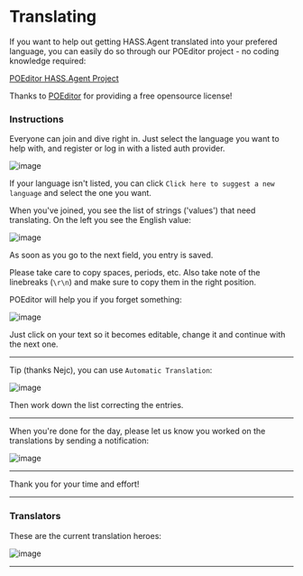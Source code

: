 # Translating

If you want to help out getting HASS.Agent translated into your prefered language, you can easily do so through our POEditor project - no coding knowledge required:

[POEditor HASS.Agent Project](https://poeditor.com/join/project/R7HIVG0wie)

Thanks to [POEditor](https://poeditor.com) for providing a free opensource license!

### Instructions

Everyone can join and dive right in. Just select the language you want to help with, and register or log in with a listed auth provider.

![image](https://user-images.githubusercontent.com/81011038/161296804-523fc90f-91a2-4a74-bdc8-c98ffe881131.png)

If your language isn't listed, you can click `Click here to suggest a new language` and select the one you want.

When you've joined, you see the list of strings ('values') that need translating. On the left you see the English value:

![image](https://user-images.githubusercontent.com/81011038/161297194-959fd627-3bb4-48b2-af9f-d8c24bad7a34.png)

As soon as you go to the next field, you entry is saved. 

Please take care to copy spaces, periods, etc. Also take note of the linebreaks (`\r\n`) and make sure to copy them in the right position. 

POEditor will help you if you forget something:

![image](https://user-images.githubusercontent.com/81011038/161297473-4e70dde9-1c96-4644-a844-a5bab082deb7.png)

Just click on your text so it becomes editable, change it and continue with the next one.

---

Tip (thanks Nejc), you can use `Automatic Translation`:

![image](https://user-images.githubusercontent.com/81011038/163666680-6fdd7e6d-afbb-49f9-b4fc-f6da1016336b.png)

Then work down the list correcting the entries.

---

When you're done for the day, please let us know you worked on the translations by sending a notification:

![image](https://user-images.githubusercontent.com/81011038/161297810-25722d35-54d2-4179-8d44-8dd7b9c6fe70.png)

---

Thank you for your time and effort! 

---

### Translators

These are the current translation heroes:

![image](https://user-images.githubusercontent.com/81011038/167806134-9ff3a995-53a8-48f0-b731-e0147abbf6ad.png)


---
